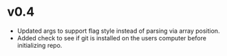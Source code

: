 # v0.4

- Updated args to support flag style instead of parsing via array position.
- Added check to see if git is installed on the users computer before initializing repo.
